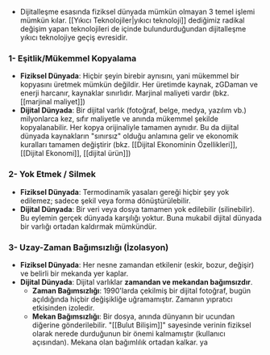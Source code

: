 - Dijitalleşme esasında fiziksel dünyada mümkün olmayan 3 temel işlemi mümkün kılar. [[Yıkıcı Teknolojiler|yıkıcı teknoloji]] dediğimiz radikal değişim yapan teknolojileri de içinde bulundurduğundan dijitalleşme yıkıcı teknolojiye geçiş evresidir.

###  1- Eşitlik/Mükemmel Kopyalama
- **Fiziksel Dünyada**: Hiçbir şeyin birebir aynısını, yani mükemmel bir kopyasını üretmek mümkün değildir. Her üretimde kaynak, zGDaman ve enerji harcanır, kaynaklar sınırlıdır. Marjinal maliyeti vardır (bkz. [[marjinal maliyet]])
- **Dijital Dünyada**: Bir dijital varlık (fotoğraf, belge, medya, yazılım vb.) milyonlarca kez, sıfır maliyetle ve anında mükemmel şekilde kopyalanabilir. Her kopya orijinaliyle tamamen aynıdır. Bu da dijital dünyada kaynakların "sınırsız" olduğu anlamına gelir ve ekonomik kuralları tamamen değiştirir (bkz. [[Dijital Ekonominin Özellikleri]], [[Dijital Ekonomi]], [[dijital ürün]])
### 2- Yok Etmek / Silmek
- **Fiziksel Dünyada**: Termodinamik yasaları gereği hiçbir şey yok edilemez; sadece şekil veya forma dönüştürülebilir.
- **Dijital Dünyada**: Bir veri veya dosya tamamen yok edilebilir (silinebilir). Bu eylemin gerçek dünyada karşılığı yoktur. Buna mukabil dijital dünyada bir varlığı ortadan kaldırmak mümkündür.
### 3- Uzay-Zaman Bağımsızlığı (İzolasyon)
- **Fiziksel Dünyada**: Her nesne zamandan etkilenir (eskir, bozur, değişir) ve belirli bir mekanda yer kaplar.
- **Dijital Dünyada**: Dijital varlıklar **zamandan ve mekandan bağımsızdır**.
	- **Zaman Bağımsızlığı**: 1990'larda çekilmiş bir dijital fotoğraf, bugün açıldığında hiçbir değişikliğe uğramamıştır. Zamanın yıpratıcı etkisinden izoledir.
	- **Mekan Bağımsızlığı**: Bir dosya, anında dünyanın bir ucundan diğerine gönderilebilir. "[[Bulut Bilişim]]" sayesinde verinin fiziksel olarak nerede durduğunun bir önemi kalmamıştır (kullanıcı açısından). Mekana olan bağımlılık ortadan kalkar. ya